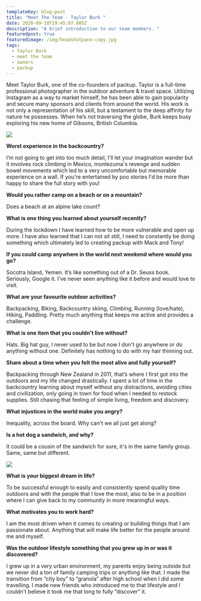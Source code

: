 ```yaml
---
templateKey: blog-post
title: "Meet The Team - Taylor Burk "
date: 2020-09-10T19:45:07.805Z
description: "A brief introduction to our team members. "
featuredpost: true
featuredimage: /img/headshotpano-copy.jpg
tags:
  - Taylor Burk
  - meet the team
  - owners
  - packup
---
```

Meet Taylor Burk, one of the co-founders of packup. Taylor is a full-time professional photographer in the outdoor adventure & travel space. Utilizing Instagram as a way to market himself, he has been able to gain popularity and secure many sponsors and clients from around the world. His work is not only a representation of his skill, but a testament to the deep affinity for nature he possesses. When he’s not traversing the globe, Burk keeps busy exploring his new home of Gibsons, British Columbia.

![](/img/laventa-chrisbrinleejr-apr19-12.jpg)

**Worst experience in the backcountry?**

I’m not going to get into too much detail, I'll let your imagination wander but it involves rock climbing in Mexico, montezuma's revenge and sudden bowel movements which led to a very uncomfortable but memorable experience on a wall. If you're entertained by poo stories I'd be more than happy to share the full story with you! 

**Would you rather camp on a beach or on a mountain?**

Does a beach at an alpine lake count?

**What is one thing you learned about yourself recently?**

During the lockdown I have learned how to be more vulnerable and open up more. I have also learned that I can not sit still, I need to constantly be doing something which ultimately led to creating packup with Mack and Tony!

**If you could camp anywhere in the world next weekend where would you go?**

Socotra Island, Yemen. It’s like something out of a Dr. Seuss book. Seriously, Google it. I've never seen anything like it before and would love to visit. 

**What are your favourite outdoor activities?**

Backpacking, Biking, Backcountry skiing, Climbing, Running (love/hate), Hiking, Paddling. Pretty much anything that keeps me active and provides a challenge. 

**What is one item that you couldn't live without?**

Hats. Big hat guy, I never used to be but now I don't go anywhere or do anything without one. Definitely has nothing to do with my hair thinning out.

**Share about a time when you felt the most alive and fully yourself?**

Backpacking through New Zealand in 2011, that’s where I first got into the outdoors and my life changed drastically. I spent a lot of time in the backcountry learning about myself without any distractions, avoiding cities and civilization, only going in town for food when I needed to restock supplies. Still chasing that feeling of simple living, freedom and discovery.

**What injustices in the world make you angry?**

Inequality, across the board. Why can't we all just get along?

**Is a hot dog a sandwich, and why?**

It could be a cousin of the sandwich for sure, it's in the same family group. Same, same but different. 

![](/img/l1001241.jpg)

**What is your biggest dream in life?**

To be successful enough to easily and consistently spend quality time outdoors and with the people that I love the most, also to be in a position where I can give back to my community in more meaningful ways.

**What motivates you to work hard?**

I am the most driven when it comes to creating or building things that I am passionate about. Anything that will make life better for the people around me and myself. 

**Was the outdoor lifestyle something that you grew up in or was it discovered?**

I grew up in a very urban environment, my parents enjoy being outside but we never did a ton of family camping trips or anything like that. I made the transition from “city boy” to “granola” after high school when I did some travelling. I made new friends who introduced me to that lifestyle and I couldn't believe it took me that long to fully “discover” it.